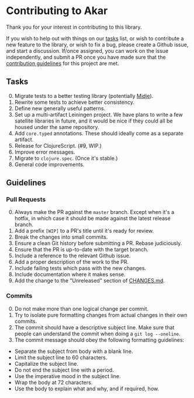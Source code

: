 # Contributing to Akar

Thank you for your interest in contributing to this library.

If you wish to help out with things on our [tasks](#tasks) list, or wish to contribute a new feature to the library, or wish to fix a bug, please create a Github issue, and start a discussion. If/once assigned, you can work on the issue independently, and submit a PR once you have made sure that the [contribution guidelines](#guidelines) for this project are met.

## Tasks 

0. Migrate tests to a better testing library (potentially [Midje](https://github.com/marick/Midje)).
0. Rewrite some tests to achieve better consistency.
0. Define new generally useful patterns.
0. Set up a multi-artifact Leiningen project. We have plans to write a few satellite libraries in future, and it would be nice if they could all be housed under the same repository.
0. Add `core.typed` annotations. These should ideally come as a separate artifact.
0. Release for ClojureScript. (#9, WIP.)
0. Improve error messages.
0. Migrate to `clojure.spec`. (Once it's stable.)
0. General code improvements.

## Guidelines

### Pull Requests
 
0. Always make the PR against the `master` branch. Except when it's a hotfix, in which case it should be made against the latest release branch.  
0. Add a prefix `[WIP]` to a PR's title until it's ready for review.
0. Break the changes into small commits.
0. Ensure a clean Git history before submitting a PR. Rebase judiciously.
0. Ensure that the PR is up-to-date with the target branch.
0. Include a reference to the relevant Github issue.
0. Add a proper description of the work to the PR. 
0. Include failing tests which pass with the new changes. 
0. Include documentation where it makes sense.
0. Add the change to the "Unreleased" section of [CHANGES.md](CHANGES.md).

### Commits

0. Do not make more than one logical change per commit.
0. Try to isolate pure formatting changes from actual changes in their own commits.
0. The commit should have a descriptive subject line. Make sure that people can understand the commit when doing a `git log --oneline`.
0. The commit message should obey the following formatting guidelines:
  - Separate the subject from body with a blank line.
  - Limit the subject line to 60 characters.
  - Capitalize the subject line.
  - Do not end the subject line with a period.
  - Use the imperative mood in the subject line.
  - Wrap the body at 72 characters.
  - Use the body to explain what and why, and if required, how.